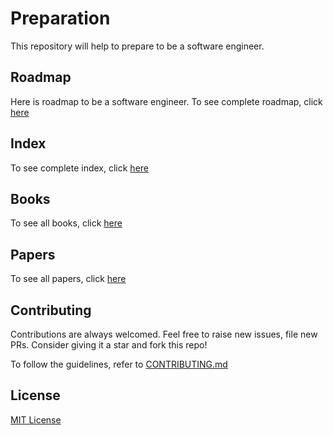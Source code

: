 # Preparation
This repository will help to prepare to be a software engineer.

<!-- 
## Guideline
To see complete study guideline, click [here](./GUIDELINE.md) 
-->

## Roadmap
Here is roadmap to be a software engineer. To see complete roadmap, click [here](./Roadmap/)

## Index
To see complete index, click [here](./INDEX.md)

## Books
To see all books, click [here](./Books/)

## Papers
To see all papers, click [here](./Papers/)

## Contributing
Contributions are always welcomed. Feel free to raise new issues, file new PRs. Consider giving it a star and fork this repo!

To follow the guidelines, refer to [CONTRIBUTING.md](./CONTRIBUTING.md)

## License
[MIT License](./LICENSE)
